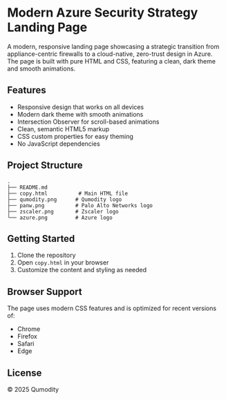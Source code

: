 # Modern Azure Security Strategy Landing Page

A modern, responsive landing page showcasing a strategic transition from appliance-centric firewalls to a cloud-native, zero-trust design in Azure. The page is built with pure HTML and CSS, featuring a clean, dark theme and smooth animations.

## Features

- Responsive design that works on all devices
- Modern dark theme with smooth animations
- Intersection Observer for scroll-based animations
- Clean, semantic HTML5 markup
- CSS custom properties for easy theming
- No JavaScript dependencies

## Project Structure

```
.
├── README.md
├── copy.html          # Main HTML file
├── qumodity.png      # Qumodity logo
├── panw.png          # Palo Alto Networks logo
├── zscaler.png       # Zscaler logo
└── azure.png         # Azure logo
```

## Getting Started

1. Clone the repository
2. Open `copy.html` in your browser
3. Customize the content and styling as needed

## Browser Support

The page uses modern CSS features and is optimized for recent versions of:
- Chrome
- Firefox
- Safari
- Edge

## License

© 2025 Qumodity 